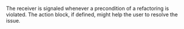 The receiver is signaled whenever a precondition of a refactoring is violated. The action block, if defined, might help the user to resolve the issue.